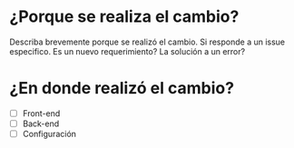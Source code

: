 # ¿Porque se realiza el cambio?
Describa brevemente porque se realizó el cambio. Si responde a un issue especifico. Es un nuevo requerimiento? La solución a un error?
# ¿En donde realizó el cambio?
- [ ] Front-end
- [ ] Back-end
- [ ] Configuración
